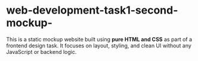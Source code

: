 # web-development-task1-second-mockup-
This is a static mockup website built using **pure HTML and CSS** as part of a frontend design task. It focuses on layout, styling, and clean UI without any JavaScript or backend logic.
